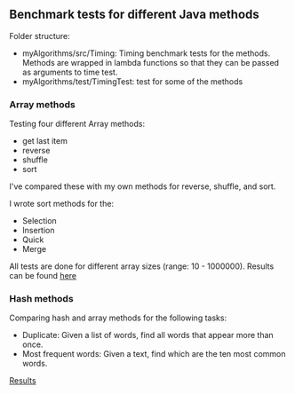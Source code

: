 ## Benchmark tests for different Java methods

Folder structure:
- myAlgorithms/src/Timing: Timing benchmark tests for the methods. Methods are wrapped in lambda functions so that they
  can be passed as arguments to time test.
- myAlgorithms/test/TimingTest: test for some of the methods


### Array methods
Testing four different Array methods:
* get last item
* reverse
* shuffle
* sort

I've compared these with my own methods for reverse, shuffle, and sort.

I wrote sort methods for the:
* Selection
* Insertion
* Quick
* Merge


All tests are done for different array sizes (range: 10 - 1000000).
Results can be found [here](https://docs.google.com/spreadsheets/d/1M00Ww9iaW-4b57Mz7hGL7ILT1yaOMRixbhGv9CjBdVY/edit#gid=1038009516)

### Hash methods

Comparing hash and array methods for the following tasks:
* Duplicate: Given a list of words, find all words that appear more than once.
* Most frequent words: Given a text, find which are the ten most common words.

[Results](https://docs.google.com/spreadsheets/d/1M00Ww9iaW-4b57Mz7hGL7ILT1yaOMRixbhGv9CjBdVY/edit#gid=772886254)
